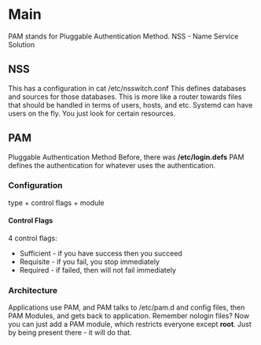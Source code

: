 # Main
PAM stands for Pluggable Authentication Method.
NSS - Name Service Solution
## NSS
This has a configuration in cat /etc/nsswitch.conf
This defines databases and sources for those databases. This is more like a router towards files that should be handled in terms of users, hosts, and etc.
Systemd can have users on the fly.
You just look for certain resources.
## PAM
Pluggable Authentication Method
Before, there was **/etc/login.defs**
PAM defines the authentication for whatever uses the authentication.

### Configuration
type + control flags  + module
#### Control Flags
4 control flags:
- Sufficient - if you have success then you succeed
- Requisite - if you fail, you stop immediately
- Required - if failed, then will not fail immediately
### Architecture
Applications use PAM, and PAM talks to /etc/pam.d and config files, then PAM Modules, and gets back to application.
Remember nologin files? Now you can just add a PAM module, which restricts everyone except **root**. Just by being present there - it will do that.